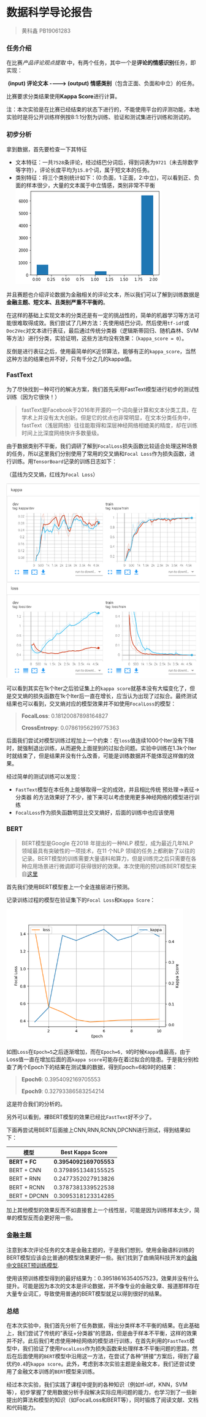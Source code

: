 # 数据科学导论报告

> 黄科鑫 PB19061283

### 任务介绍

在比赛*产品评论观点提取* 中，有两个任务，其中一个是**评论的情感识别**任务，即实现：

​	 **(input) 评论文本 ----> (output) 情感类别**（包含正面、负面和中立）的任务。

比赛要求分类结果使用**Kappa Score**进行计算。

注：本次实验是在比赛已经结束的状态下进行的，不能使用平台的评测功能，本地实验时是将公开训练样例按8:1:1分割为训练、验证和测试集进行训练和测试的。

### 初步分析

拿到数据，首先要检查一下其特征

- 文本特征：一共`7528`条评论，经过结巴分词后，得到词表为`9721`（未去除数字等字符），评论长度平均为`15.8`个词，属于短文本的任务。
- 类别特征：将三个类别统计如下：(0:负面，1:正面，2:中立)，可以看到正、负面的样本很少，大量的文本属于中立情感，类别非常不平衡
  ![](img/shape.png)

并且赛题也介绍评论数据为金融相关的评论文本，所以我们可以了解到训练数据是**金融主题、短文本、且类别严重不平衡的**。

在这样的基础上实现文本的分类还是有一定的挑战性的，简单的机器学习等方法可能很难取得成效。我们尝试了几种方法：先使用结巴分词，然后使用`tf-idf`或`Doc2Vec`对文本进行表征，最后通过传统分类器（逻辑斯蒂回归、随机森林、SVM等方法）进行分类，实验证明，这些方法均没有效果：（`kappa_score = 0`）。

反倒是进行表征之后，使用最简单的K近邻算法，能够有正的`kappa_score`，当然这种方法的结果也并不好，只有千分之几的kappa值。

### FastText

为了尽快找到一种可行的解决方案，我们首先采用FastText模型进行初步的测试性训练（因为它很快！）

> fastText是Facebook于2016年开源的一个词向量计算和文本分类工具，在学术上并没有太大创新。但是它的优点也非常明显，在文本分类任务中，fastText（浅层网络）往往能取得和深层神经网络相媲美的精度，却在训练时间上比深度网络快许多数量级。

由于数据类别不平衡，我们调研了解到`FocalLoss`损失函数比较适合处理这种场景的任务，所以这里我们分别使用了常用的交叉熵和`Focal Loss`作为损失函数，进行训练。用`TensorBoard`记录的训练日志如下：

（蓝线为交叉熵，红线为`Focal Loss`）

<img src="img/fastText.png" style="zoom: 67%;" />

可以看到其实在1k个Iter之后验证集上的`kappa score`就基本没有大幅变化了，但是交叉熵的损失函数在1k个Iter后一直在增长，应当认为出现了过拟合。最终测试结果也可以看到，交叉熵对应的模型效果并不如使用`FocalLoss`的模型：

> **FocalLoss**: 0.18120087898164827
>
> **CrossEntropy**: 0.07861956299775363

后面我们尝试对模型训练过程加上一个约束：在`loss`值连续1000个Iter没有下降时，就强制退出训练，从而避免上面提到的过拟合问题。实验中训练在1.3k个Iter时就结束了，但是结果并没有什么改善，可能是训练数据并不能体现这样做的效果。

经过简单的测试训练可以发现：

- `FastText`模型在本任务上能够取得一定的成效，并且相比传统 预处理->表征->分类器 的方法效果好了不少，接下来可以考虑使用更多神经网络的模型进行训练
- `FocalLoss`作为损失函数明显比交叉熵好，后面的训练中也应该使用

### BERT

> BERT模型是Google 在2018 年提出的一种NLP 模型，成为最近几年NLP 领域最具有突破性的一项技术，在11 个NLP 领域的任务上都刷新了以往的记录。BERT模型的训练需要大量语料和算力，但是训练完之后只需要在各种应用场景进行微调即可获得很好的效果。本次使用的预训练BERT模型来自[这里](https://github.com/huggingface/transformers)

首先我们使用BERT模型套上一个全连接层进行预测。

记录训练过程的模型在验证集下的`Focal Loss`和`Kappa Score`：

<img src="img/BERT.png" style="zoom:72%;" />

如图`Loss`在`Epoch=5`之后逐渐增加，而在`Epoch=6, 9`的时候`Kappa`值最高，由于Loss值一直在增加后面的高`kappa score`可能存在着过拟合的隐患。于是我分别检查了两个Epoch下的结果在测试集的数据，得到Epoch=6和9时的结果：

> **Epoch6**: 0.3954092169705553
>
> **Epoch9**: 0.32793386583254214

这是符合我们的分析的。

另外可以看到，裸BERT模型的效果已经比`FastText`好不少了。

下面再尝试用BERT后面接上CNN,RNN,RCNN,DPCNN进行测试，得到结果如下：

| 模型          | Best Kappa Score       |
| ------------- | ---------------------- |
| **BERT + FC** | **0.3954092169705553** |
| BERT + CNN    | 0.3798951348155525     |
| BERT + RNN    | 0.2477352027913826     |
| BERT + RCNN   | 0.3787381339522538     |
| BERT + DPCNN  | 0.3095318123314285     |

加上其他模型的效果反而不如直接套上一个线性层，可能是因为训练样本太少，简单的模型反而会更好用一些。

### 金融主题

注意到本次评论任务的文本是金融主题的，于是我们想到，使用金融语料训练的BERT模型应该会比普通的模型效果更好一些。我们找到了由熵简科技开发的[金融中文BERT预训练模型](https://github.com/valuesimplex/FinBERT).

使用该预训练模型得到的最好结果为：0.39518616354057523，效果并没有什么提升。可能是因为本次的文本是评论数据，并不像专业的金融文章、报道那样存在大量专业词汇，导致使用普通的BERT模型就足以得到很好的结果。

### 总结

在本次实验中，我们首先分析了任务数据，得出分类样本不平衡的结果。在此基础上，我们尝试了传统的”表征+分类器“的思路，但是由于样本不平衡，这样的效果并不好。此后我们考虑使用神经网络的模型进行训练，在首先利用的`FastText`模型中，我们验证了使用`FocalLoss`作为损失函数来处理样本不平衡问题的思路，然后在后面使用的`BERT`模型中沿用这一方法，在尝试了各种“拼接”方案后，得到了最优约`0.4`的`kappa score`。此外，考虑到本次实验主题是金融文本，我们还尝试使用了金融文本训练的`BERT`模型来训练。

经过本次实验，我们实践了课程中提到的各种知识（例如tf-idf，KNN，SVM等），初步掌握了使用数据分析手段解决实际应用问题的能力，也学习到了一些新提出的算法和模型的知识（如FocalLoss和BERT等），同时锻炼了阅读文献、文档和代码能力。
